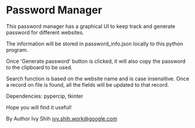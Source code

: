 Password Manager
================

This password manager has a graphical UI to keep track and generate password for different websites.

The information will be stored in password_info.json locally to this python program.

Once 'Generate password' button is clicked, it will also copy the password to the clipboard to be used.

Search function is based on the website name and is case insensitive.
Once a record on file is found, all the fields will be updated to that record.

Dependencies:  pypercip, tkinter

Hope you will find it useful!

By Author Ivy Shih  ivy.shih.work@google.com
